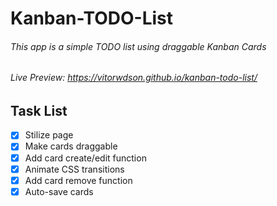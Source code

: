 # Kanban-TODO-List

###### This app is a simple TODO list using draggable Kanban Cards

###### Live Preview: https://vitorwdson.github.io/kanban-todo-list/

## Task List
- [x] Stilize page
- [x] Make cards draggable
- [x] Add card create/edit function
- [x] Animate CSS transitions
- [x] Add card remove function
- [x] Auto-save cards
